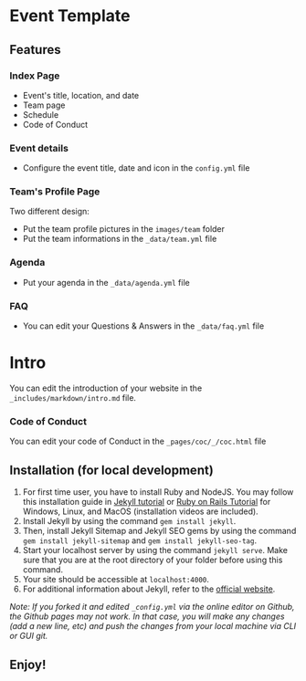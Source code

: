 # Event Template

## Features
### Index Page
- Event's title, location, and date
- Team page 
- Schedule
- Code of Conduct

### Event details
- Configure the event title, date and icon in the `config.yml` file
### Team's Profile Page
Two different design:
-  Put the team profile pictures in the `images/team` folder
-  Put the team informations in the `_data/team.yml` file
### Agenda
- Put your agenda in the `_data/agenda.yml` file
### FAQ
- You can edit your Questions & Answers in the `_data/faq.yml` file	
# Intro
You can edit the introduction of your website in the `_includes/markdown/intro.md` file.
### Code of Conduct
You can edit your code of Conduct in the `_pages/coc/_/coc.html` file	

## Installation (for local development)
1. For first time user, you have to install Ruby and NodeJS. You may follow this installation guide in [Jekyll tutorial](http://melvinchng.github.io/jekyll/installation.html#ruby-and-nodejs-installation) or [Ruby on Rails Tutorial](http://melvinchng.github.io/jekyll/RubyOnRailsInstallation.html) for Windows, Linux, and MacOS (installation videos are included).
2. Install Jekyll by using the command `gem install jekyll`.
3. Then, install Jekyll Sitemap and Jekyll SEO gems by using the command `gem install jekyll-sitemap` and `gem install jekyll-seo-tag`.
4. Start your localhost server by using the command `jekyll serve`. Make sure that you are at the root directory of your folder before using this command.
5. Your site should be accessible at `localhost:4000`.
6. For additional information about Jekyll, refer to the [official website](http://jekyllrb.com/). 

_Note: If you forked it and edited `_config.yml` via the online editor on Github, the Github pages may not work. In that case, you will make any changes (add a new line, etc) and push the changes from your local machine via CLI or GUI git._

## Enjoy!
